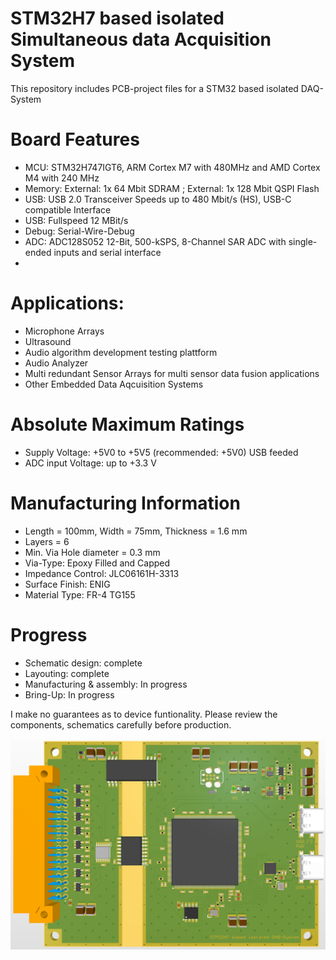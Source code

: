 # STM32H7 based isolated Simultaneous data Acquisition System

This repository includes PCB-project files for a STM32 based isolated DAQ-System

# Board Features

- MCU: STM32H747IGT6, ARM Cortex M7 with 480MHz and AMD Cortex M4 with 240 MHz
- Memory: External: 1x 64 Mbit SDRAM ; External: 1x 128 Mbit  QSPI Flash
- USB: USB 2.0 Transceiver Speeds up to 480 Mbit/s (HS), USB-C compatible Interface
- USB: Fullspeed 12 MBit/s
- Debug: Serial-Wire-Debug
- ADC: ADC128S052 12-Bit, 500-kSPS, 8-Channel SAR ADC with single-ended inputs and serial interface
- 

# Applications:

- Microphone Arrays
- Ultrasound
- Audio algorithm development testing plattform
- Audio Analyzer
- Multi redundant Sensor Arrays for multi sensor data fusion applications
- Other Embedded Data Aqcuisition Systems

# Absolute Maximum Ratings

- Supply Voltage: +5V0 to +5V5 (recommended: +5V0) USB feeded
- ADC input Voltage: up to +3.3 V

# Manufacturing Information

- Length = 100mm, Width = 75mm, Thickness = 1.6 mm
- Layers = 6
- Min. Via Hole diameter = 0.3 mm
- Via-Type: Epoxy Filled and Capped
- Impedance Control: JLC06161H-3313
- Surface Finish: ENIG
- Material Type: FR-4 TG155

# Progress

- Schematic design: complete
- Layouting: complete
- Manufacturing & assembly: In progress
- Bring-Up: In progress

I make no guarantees as to device funtionality. Please review the components, schematics carefully before production.


![test](https://github.com/myildirim6198/STM32BasedSimultaneusDAQSystem/blob/main/Images/PictureDAQSystem.png?raw=true)

